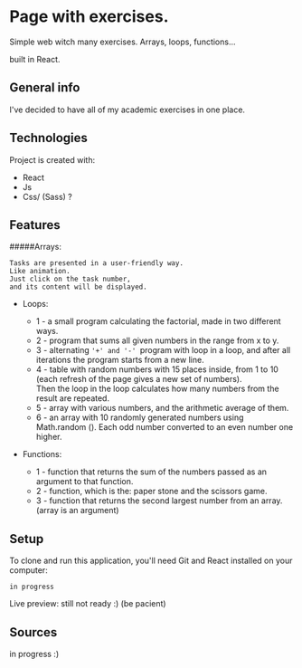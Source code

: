 # Page with exercises.
Simple web witch many exercises. Arrays, loops, functions... 

built in React.

## General info
I've decided to have all of my academic exercises in one place.
	
## Technologies
Project is created with:
* React
* Js
* Css/ (Sass) ?

## Features
#####Arrays: 
```
Tasks are presented in a user-friendly way. 
Like animation. 
Just click on the task number, 
and its content will be displayed.
```

  
- Loops: 
    - 1 - a small program calculating the factorial, made in two different ways.
    - 2 - program that sums all given numbers in the range from x to y.
    - 3 - alternating `'+' and '-' `program with loop in a loop, and after all iterations the program 
    starts from a new line.
    - 4 - table with random numbers with 15 places inside, from 1 to 10 
    (each refresh of the page gives a new set of numbers).	
    Then the loop in the loop calculates how many numbers from the result are repeated.
    - 5 - array with various numbers, and the arithmetic average of them.
    - 6 - an array with 10 randomly generated numbers using Math.random (). 
    Each odd number converted to an even number one higher.
    
- Functions: 
    - 1 - 
function that returns the sum of the numbers passed as an argument to that function.
    - 2 - function, which is the: paper stone and the scissors game.
    - 3 - function that returns the second largest number from an array. (array is an argument)

    
## Setup
To clone and run this application, you'll need Git and React installed on your computer:
```
in progress
```
Live preview: still not ready :) (be pacient)

## Sources

in progress :)
